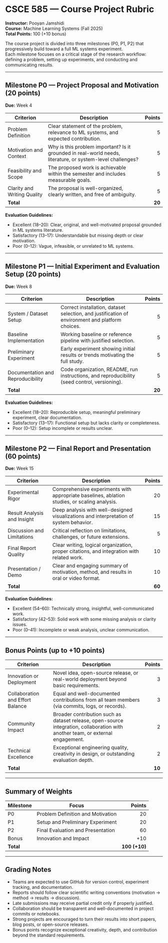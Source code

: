 # CSCE 585 — Course Project Rubric  
**Instructor:** Pooyan Jamshidi  
**Course:** Machine Learning Systems (Fall 2025)  
**Total Points:** 100 (+10 bonus)  

The course project is divided into three milestones (P0, P1, P2) that progressively build toward a full ML systems experiment.  
Each milestone focuses on a critical stage of the research workflow: defining a problem, setting up experiments, and conducting and communicating results.

---

## Milestone P0 — Project Proposal and Motivation (20 points)  
**Due:** Week 4  

| Criterion | Description | Points |
|------------|--------------|-------:|
| Problem Definition | Clear statement of the problem, relevance to ML systems, and expected contribution. | 5 |
| Motivation and Context | Why is this problem important? Is it grounded in real-world needs, literature, or system-level challenges? | 5 |
| Feasibility and Scope | The proposed work is achievable within the semester and includes measurable goals. | 5 |
| Clarity and Writing Quality | The proposal is well-organized, clearly written, and free of ambiguity. | 5 |
| **Total** |  | **20** |

**Evaluation Guidelines:**  
- Excellent (18–20): Clear, original, and well-motivated proposal grounded in ML systems literature.  
- Satisfactory (13–17): Understandable but missing depth or clear motivation.  
- Poor (0–12): Vague, infeasible, or unrelated to ML systems.

---

## Milestone P1 — Initial Experiment and Evaluation Setup (20 points)  
**Due:** Week 8  

| Criterion | Description | Points |
|------------|--------------|-------:|
| System / Dataset Setup | Correct installation, dataset selection, and justification of environment and platform choices. | 5 |
| Baseline Implementation | Working baseline or reference pipeline with justified selection. | 5 |
| Preliminary Experiment | Early experiment showing initial results or trends motivating the full study. | 5 |
| Documentation and Reproducibility | Code organization, README, run instructions, and reproducibility (seed control, versioning). | 5 |
| **Total** |  | **20** |

**Evaluation Guidelines:**  
- Excellent (18–20): Reproducible setup, meaningful preliminary experiment, clear documentation.  
- Satisfactory (13–17): Functional setup but lacks clarity or completeness.  
- Poor (0–12): Setup incomplete or results unclear.

---

## Milestone P2 — Final Report and Presentation (60 points)  
**Due:** Week 15  

| Criterion | Description | Points |
|------------|--------------|-------:|
| Experimental Rigor | Comprehensive experiments with appropriate baselines, ablation studies, or scaling analysis. | 20 |
| Result Analysis and Insight | Deep analysis with well-designed visualizations and interpretation of system behavior. | 15 |
| Discussion and Limitations | Critical reflection on limitations, challenges, or future extensions. | 5 |
| Final Report Quality | Clear writing, logical organization, proper citations, and integration with related work. | 10 |
| Presentation / Demo | Clear and engaging summary of motivation, method, and results in oral or video format. | 10 |
| **Total** |  | **60** |

**Evaluation Guidelines:**  
- Excellent (54–60): Technically strong, insightful, well-communicated work.  
- Satisfactory (42–53): Solid work with some missing analysis or clarity issues.  
- Poor (0–41): Incomplete or weak analysis, unclear communication.

---

## Bonus Points (up to +10 points)

| Criterion | Description | Points |
|------------|--------------|-------:|
| Innovation or Deployment | Novel idea, open-source release, or real-world deployment beyond basic requirements. | 3 |
| Collaboration and Effort Balance | Equal and well-documented contributions from all team members (via commits, logs, or records). | 3 |
| Community Impact | Broader contribution such as dataset release, open-source integration, collaboration with another team, or external engagement. | 2 |
| Technical Excellence | Exceptional engineering quality, creativity in design, or outstanding evaluation depth. | 2 |
| **Total** |  | **10** |

---

## Summary of Weights

| Milestone | Focus | Points |
|------------|--------|-------:|
| P0 | Problem Definition and Motivation | 20 |
| P1 | Setup and Preliminary Experiment | 20 |
| P2 | Final Evaluation and Presentation | 60 |
| Bonus | Innovation and Impact | +10 |
| **Total** |  | **100 (+10)** |

---

## Grading Notes
- Teams are expected to use GitHub for version control, experiment tracking, and documentation.  
- Reports should follow clear scientific writing conventions (motivation → method → results → discussion).  
- Late submissions may receive partial credit only if properly justified.  
- Collaboration should be transparent and well-documented in project commits or notebooks.  
- Strong projects are encouraged to turn their results into short papers, blog posts, or open-source releases.  
- Bonus points recognize exceptional creativity, depth, and contribution beyond the standard requirements.